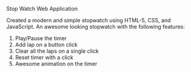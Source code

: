 Stop Watch Web Application

Created a modern and simple stopwatch using HTML-5, CSS, and JavaScript.
An awesome looking stopwatch with the following features:
1. Play/Pause the timer
2. Add lap on a button click
3. Clear all the laps on a single click
4. Reset timer with a click
5. Awesome animation on the timer
